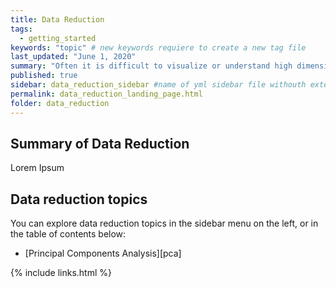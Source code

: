 ```yaml
---
title: Data Reduction
tags:
  - getting_started
keywords: "topic" # new keywords requiere to create a new tag file
last_updated: "June 1, 2020"
summary: "Often it is difficult to visualize or understand high dimensional data. In these cases, it is helpful to perform some form of data reduction to gain additional insight into the data"
published: true
sidebar: data_reduction_sidebar #name of yml sidebar file withouth extension
permalink: data_reduction_landing_page.html
folder: data_reduction
---
```


## Summary of Data Reduction

Lorem Ipsum

## Data reduction topics

You can explore data reduction topics in the sidebar menu on the left, or in the table of contents below:

* [Principal Components Analysis][pca]

{% include links.html %}
